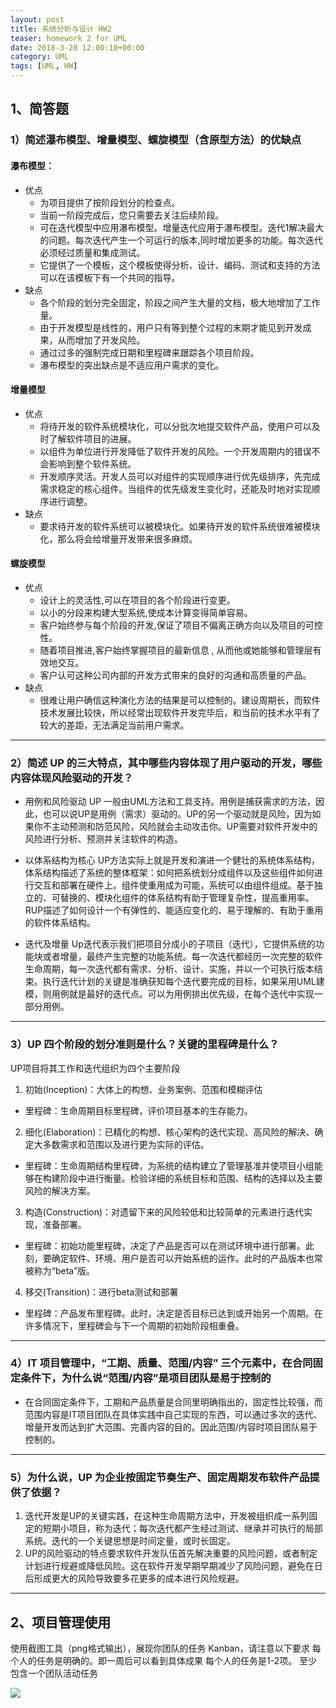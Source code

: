 ```yaml
---
layout: post
title: 系统分析与设计 HW2
teaser: homework 2 for UML
date: 2018-3-20 12:00:10+00:00
category: UML
tags: [UML, HW]
---
```


1、简答题
---------
### 1）简述瀑布模型、增量模型、螺旋模型（含原型方法）的优缺点 ###

#### 瀑布模型： ####

 * 优点
   * 为项目提供了按阶段划分的检查点。
   * 当前一阶段完成后，您只需要去关注后续阶段。
   * 可在迭代模型中应用瀑布模型。增量迭代应用于瀑布模型。迭代1解决最大的问题。每次迭代产生一个可运行的版本,同时增加更多的功能。每次迭代必须经过质量和集成测试。
   * 它提供了一个模板，这个模板使得分析、设计、编码、测试和支持的方法可以在该模板下有一个共同的指导。
 * 缺点
   * 各个阶段的划分完全固定，阶段之间产生大量的文档，极大地增加了工作量。
   * 由于开发模型是线性的，用户只有等到整个过程的末期才能见到开发成果，从而增加了开发风险。
   * 通过过多的强制完成日期和里程碑来跟踪各个项目阶段。
   * 瀑布模型的突出缺点是不适应用户需求的变化。

#### 增量模型 ####

 * 优点
   * 将待开发的软件系统模块化，可以分批次地提交软件产品，使用户可以及时了解软件项目的进展。
   * 以组件为单位进行开发降低了软件开发的风险。一个开发周期内的错误不会影响到整个软件系统。
   * 开发顺序灵活。开发人员可以对组件的实现顺序进行优先级排序，先完成需求稳定的核心组件。当组件的优先级发生变化时，还能及时地对实现顺序进行调整。
 * 缺点
   * 要求待开发的软件系统可以被模块化。如果待开发的软件系统很难被模块化，那么将会给增量开发带来很多麻烦。

#### 螺旋模型 ####

 * 优点
   * 设计上的灵活性,可以在项目的各个阶段进行变更。
   * 以小的分段来构建大型系统,使成本计算变得简单容易。
   * 客户始终参与每个阶段的开发,保证了项目不偏离正确方向以及项目的可控性。
   * 随着项目推进,客户始终掌握项目的最新信息 , 从而他或她能够和管理层有效地交互。
   * 客户认可这种公司内部的开发方式带来的良好的沟通和高质量的产品。
 * 缺点
   * 很难让用户确信这种演化方法的结果是可以控制的。建设周期长，而软件技术发展比较快，所以经常出现软件开发完毕后，和当前的技术水平有了较大的差距，无法满足当前用户需求。


--- 

### 2）简述 UP 的三大特点，其中哪些内容体现了用户驱动的开发，哪些内容体现风险驱动的开发？ ###

 * 用例和风险驱动
UP 一般由UML方法和工具支持。用例是捕获需求的方法，因此，也可以说UP是用例（需求）驱动的。UP的另一个驱动就是风险，因为如果你不主动预测和防范风险，风险就会主动攻击你。UP需要对软件开发中的风险进行分析、预测并关注软件的构造。

 * 以体系结构为核心
UP方法实际上就是开发和演进一个健壮的系统体系结构，体系结构描述了系统的整体框架：如何把系统划分成组件以及这些组件如何进行交互和部署在硬件上。组件使重用成为可能，系统可以由组件组成。基于独立的、可替换的、模块化组件的体系结构有助于管理复杂性，提高重用率。RUP描述了如何设计一个有弹性的、能适应变化的、易于理解的、有助于重用的软件体系结构。

 * 迭代及增量
Up迭代表示我们把项目分成小的子项目（迭代），它提供系统的功能块或者增量，最终产生完整的功能系统。每一次迭代都经历一次完整的软件生命周期，每一次迭代都有需求、分析、设计、实施，并以一个可执行版本结束。执行迭代计划的关键是准确获知每个迭代要完成的目标，如果采用UML建模，则用例就是最好的迭代点。可以为用例排出优先级，在每个迭代中实现一部分用例。


--- 
### 3）UP 四个阶段的划分准则是什么？关键的里程碑是什么？ ###

UP项目将其工作和迭代组织为四个主要阶段

 1. 初始(Inception)：大体上的构想、业务案例、范围和模糊评估
   * 里程碑：生命周期目标里程碑，评价项目基本的生存能力。
 2. 细化(Elaboration)：已精化的构想、核心架构的迭代实现、高风险的解决、确定大多数需求和范围以及进行更为实际的评估。
   * 里程碑：生命周期结构里程碑，为系统的结构建立了管理基准并使项目小组能够在构建阶段中进行衡量。检验详细的系统目标和范围、结构的选择以及主要风险的解决方案。
 3. 构造(Construction)：对遗留下来的风险较低和比较简单的元素进行迭代实现，准备部署。
   * 里程碑：初始功能里程碑，决定了产品是否可以在测试环境中进行部署。此刻，要确定软件、环境、用户是否可以开始系统的运作。此时的产品版本也常被称为“beta”版。
 4. 移交(Transition)：进行beta测试和部署
   * 里程碑：产品发布里程碑。此时，决定是否目标已达到或开始另一个周期。在许多情况下，里程碑会与下一个周期的初始阶段相重叠。

--- 
### 4）IT 项目管理中，“工期、质量、范围/内容” 三个元素中，在合同固定条件下，为什么说“范围/内容”是项目团队是易于控制的 ###

 * 在合同固定条件下，工期和产品质量是合同里明确指出的，固定性比较强，而范围内容是IT项目团队在具体实践中自己实现的东西，可以通过多次的迭代、增量开发而达到扩大范围、完善内容的目的。因此范围/内容时项目团队易于控制的。

--- 

### 5）为什么说，UP 为企业按固定节奏生产、固定周期发布软件产品提供了依据？ ###

 1. 迭代开发是UP的关键实践，在这种生命周期方法中，开发被组织成一系列固定的短期小项目，称为迭代；每次迭代都产生经过测试、继承并可执行的局部系统。迭代的一个关键思想是时间定量，或时长固定。
 2. UP的风险驱动的特点要求软件开发队伍首先解决重要的风险问题，或者制定计划进行规避或降低风险。这在软件开发早期早期减少了风险问题，避免在日后形成更大的风险导致要多花更多的成本进行风险规避。


--- 

2、项目管理使用
---------

使用截图工具（png格式输出），展现你团队的任务 Kanban，请注意以下要求
每个人的任务是明确的。即一周后可以看到具体成果
每个人的任务是1-2项。
至少包含一个团队活动任务

![](1.png)
